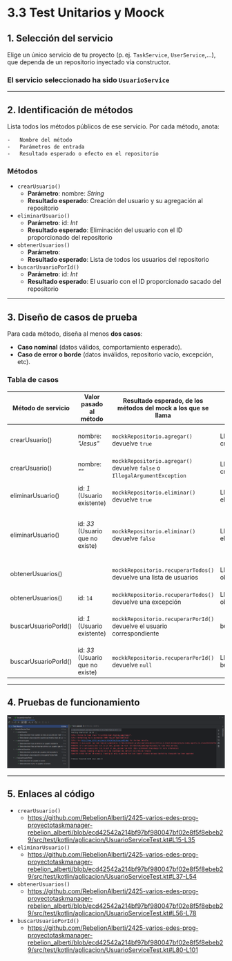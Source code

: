 # 3.3 Test Unitarios y Moock
## 1.  **Selección del servicio**
Elige un único servicio de tu proyecto (p. ej. `TaskService`, `UserService`,…), que dependa de un repositorio inyectado vía constructor.

### El servicio seleccionado ha sido `UsuarioService`

---

## 2.  **Identificación de métodos**
Lista todos los métodos públicos de ese servicio. Por cada método, anota:

    -   Nombre del método
    -   Parámetros de entrada
    -   Resultado esperado o efecto en el repositorio

### Métodos
- `crearUsuario()`
    - **Parámetro**: nombre: *String*
    - **Resultado esperado**: Creación del usuario y su agregación al repositorio
- `eliminarUsuario()`
    -  **Parámetro**: id: *Int*
    - **Resultado esperado**: Eliminación del usuario con el ID proporcionado del repositorio
- `obtenerUsuarios()`
    - **Parámetro**:
    - **Resultado esperado**: Lista de todos los usuarios del repositorio
- `buscarUsuarioPorId()`
    - **Parámetro**: id: *Int*
    - **Resultado esperado**: El usuario con el ID proporcionado sacado del repositorio

---

## 3. **Diseño de casos de prueba**
Para cada método, diseña al menos **dos casos**:

-   **Caso nominal** (datos válidos, comportamiento esperado).
-   **Caso de error o borde**  (datos inválidos, repositorio vacío, excepción, etc).

### Tabla de casos
| Método de servicio | Valor pasado al método | Resultado esperado, de los métodos del mock a los que se llama     | Acción | Resultado esperado |
|--|--|--------------------------------------------------------------------|--|--|
|crearUsuario()  | nombre: *"Jesus"* | `mockkRepositorio.agregar()` devuelve `true`                       | Llamar a crearUsuario("Jesus") | Retorno `true` y creación del usuario |
|crearUsuario()  | nombre: *""* | `mockkRepositorio.agregar()` devuelve `false` o `IllegalArgumentException` | Llamar a crearUsuario("") | Excepción |
|eliminarUsuario()  | id: *1* (Usuario existente) | `mockkRepositorio.eliminar()` devuelve `true`                              | Llamar a eliminarUsuario(1) | Retorno `true` y eliminación del usuario |
|eliminarUsuario()  | id: *33* (Usuario que no existe) | `mockkRepositorio.eliminar()` devuelve `false`                             | Llamar a eliminarUsuario(33) | Retorno `false` y no eliminar el usuario (ya que no existe) |
|obtenerUsuarios()  |  | `mockkRepositorio.recuperarTodos()` devuelve una lista de usuarios         | Llamar a obtenerUsuarios() | Lista de usuarios del repositorio|
|obtenerUsuarios() | id: `14` | `mockkRepositorio.recuperarTodos()` devuelve una excepción                 | Llamar a obtenerUsuarios(14) | Excepción |
|buscarUsuarioPorId()  | id: *1* (Usuario existente) | `mockkRepositorio.recuperarPorId()` devuelve el usuario correspondiente    | buscarUsuarioPorId(1) | La información del usuario cuya ID es 1|
|buscarUsuarioPorId()  | id: *33* (Usuario que no existe) | `mockkRepositorio.recuperarPorId()` devuelve `null`                        | Llamar a buscarUsuarioPorId(33) | Resultado nulo|

---

## 4. **Pruebas de funcionamiento**
![](assets/test1.png)

---

## 5. **Enlaces al código**
- `crearUsuario()`
    - https://github.com/RebelionAlberti/2425-varios-edes-prog-proyectotaskmanager-rebelion_alberti/blob/ecd42542a214bf97bf980047bf02e8f5f8ebeb29/src/test/kotlin/aplicacion/UsuarioServiceTest.kt#L15-L35
- `eliminarUsuario()`
    - https://github.com/RebelionAlberti/2425-varios-edes-prog-proyectotaskmanager-rebelion_alberti/blob/ecd42542a214bf97bf980047bf02e8f5f8ebeb29/src/test/kotlin/aplicacion/UsuarioServiceTest.kt#L37-L54
- `obtenerUsuarios()`
    - https://github.com/RebelionAlberti/2425-varios-edes-prog-proyectotaskmanager-rebelion_alberti/blob/ecd42542a214bf97bf980047bf02e8f5f8ebeb29/src/test/kotlin/aplicacion/UsuarioServiceTest.kt#L56-L78
- `buscarUsuarioPorId()`
    - https://github.com/RebelionAlberti/2425-varios-edes-prog-proyectotaskmanager-rebelion_alberti/blob/ecd42542a214bf97bf980047bf02e8f5f8ebeb29/src/test/kotlin/aplicacion/UsuarioServiceTest.kt#L80-L101
